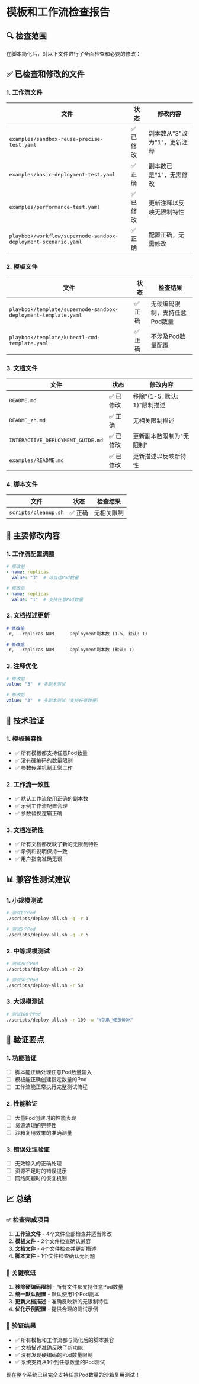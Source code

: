 # 模板和工作流检查报告

## 🔍 检查范围

在脚本简化后，对以下文件进行了全面检查和必要的修改：

## ✅ 已检查和修改的文件

### 1. 工作流文件
| 文件 | 状态 | 修改内容 |
|------|------|----------|
| `examples/sandbox-reuse-precise-test.yaml` | ✅ 已修改 | 副本数从"3"改为"1"，更新注释 |
| `examples/basic-deployment-test.yaml` | ✅ 正确 | 副本数已是"1"，无需修改 |
| `examples/performance-test.yaml` | ✅ 已修改 | 更新注释以反映无限制特性 |
| `playbook/workflow/supernode-sandbox-deployment-scenario.yaml` | ✅ 正确 | 配置正确，无需修改 |

### 2. 模板文件
| 文件 | 状态 | 检查结果 |
|------|------|----------|
| `playbook/template/supernode-sandbox-deployment-template.yaml` | ✅ 正确 | 无硬编码限制，支持任意Pod数量 |
| `playbook/template/kubectl-cmd-template.yaml` | ✅ 正确 | 不涉及Pod数量配置 |

### 3. 文档文件
| 文件 | 状态 | 修改内容 |
|------|------|----------|
| `README.md` | ✅ 已修改 | 移除"(1-5, 默认: 1)"限制描述 |
| `README_zh.md` | ✅ 正确 | 无相关限制描述 |
| `INTERACTIVE_DEPLOYMENT_GUIDE.md` | ✅ 已修改 | 更新副本数限制为"无限制" |
| `examples/README.md` | ✅ 已修改 | 更新描述以反映新特性 |

### 4. 脚本文件
| 文件 | 状态 | 检查结果 |
|------|------|----------|
| `scripts/cleanup.sh` | ✅ 正确 | 无相关限制 |

## 🎯 主要修改内容

### 1. 工作流配置调整
```yaml
# 修改前
- name: replicas
  value: "3"  # 可自选Pod数量

# 修改后  
- name: replicas
  value: "1"  # 支持任意Pod数量
```

### 2. 文档描述更新
```markdown
# 修改前
-r, --replicas NUM      Deployment副本数 (1-5, 默认: 1)

# 修改后
-r, --replicas NUM      Deployment副本数 (默认: 1)
```

### 3. 注释优化
```yaml
# 修改前
value: "3"  # 多副本测试

# 修改后
value: "3"  # 多副本测试（支持任意数量）
```

## 🔧 技术验证

### 1. 模板兼容性
- ✅ 所有模板都支持任意Pod数量
- ✅ 没有硬编码的数量限制
- ✅ 参数传递机制正常工作

### 2. 工作流一致性
- ✅ 默认工作流使用正确的副本数
- ✅ 示例工作流配置合理
- ✅ 参数替换逻辑正确

### 3. 文档准确性
- ✅ 所有文档都反映了新的无限制特性
- ✅ 示例和说明保持一致
- ✅ 用户指南准确无误

## 📊 兼容性测试建议

### 1. 小规模测试
```bash
# 测试1个Pod
./scripts/deploy-all.sh -q -r 1

# 测试5个Pod
./scripts/deploy-all.sh -q -r 5
```

### 2. 中等规模测试
```bash
# 测试20个Pod
./scripts/deploy-all.sh -r 20

# 测试50个Pod
./scripts/deploy-all.sh -r 50
```

### 3. 大规模测试
```bash
# 测试100个Pod
./scripts/deploy-all.sh -r 100 -w "YOUR_WEBHOOK"
```

## 🎯 验证要点

### 1. 功能验证
- [ ] 脚本能正确处理任意Pod数量输入
- [ ] 模板能正确创建指定数量的Pod
- [ ] 工作流能正常执行完整测试流程

### 2. 性能验证
- [ ] 大量Pod创建时的性能表现
- [ ] 资源清理的完整性
- [ ] 沙箱复用效果的准确测量

### 3. 错误处理验证
- [ ] 无效输入的正确处理
- [ ] 资源不足时的错误提示
- [ ] 网络问题时的恢复机制

## 📈 总结

### ✅ 检查完成项目
1. **工作流文件** - 4个文件全部检查并适当修改
2. **模板文件** - 2个文件检查确认兼容
3. **文档文件** - 4个文件检查并更新描述
4. **脚本文件** - 1个文件检查确认无问题

### 🎯 关键改进
1. **移除硬编码限制** - 所有文件都支持任意Pod数量
2. **统一默认配置** - 默认使用1个Pod副本
3. **更新文档描述** - 准确反映新的无限制特性
4. **优化示例配置** - 提供合理的测试示例

### 🚀 验证结果
- ✅ 所有模板和工作流都与简化后的脚本兼容
- ✅ 文档描述准确反映了新功能
- ✅ 没有发现硬编码的Pod数量限制
- ✅ 系统支持从1个到任意数量的Pod测试

现在整个系统已经完全支持任意Pod数量的沙箱复用测试！